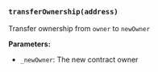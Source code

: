 # 

### `transferOwnership(address)`

Transfer ownership from `owner` to `newOwner`

**Parameters:**

  - `_newOwner`: The new contract owner

